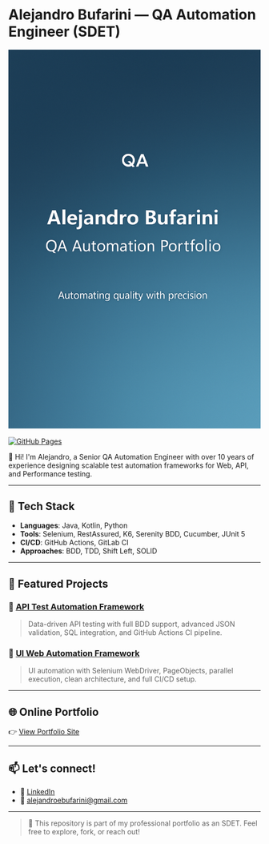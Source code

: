 # Alejandro Bufarini — QA Automation Engineer (SDET)

![Preview](assets/preview.png)

[![GitHub Pages](https://img.shields.io/github/deployments/bufaale/qa-sdet-portfolio/github-pages?label=deployed&logo=github)](https://bufaale.github.io/qa-sdet-portfolio)

👋 Hi! I'm Alejandro, a Senior QA Automation Engineer with over 10 years of experience designing scalable test automation frameworks for Web, API, and Performance testing.

---

## 🔧 Tech Stack

- **Languages**: Java, Kotlin, Python
- **Tools**: Selenium, RestAssured, K6, Serenity BDD, Cucumber, JUnit 5
- **CI/CD**: GitHub Actions, GitLab CI
- **Approaches**: BDD, TDD, Shift Left, SOLID

---

## 📌 Featured Projects

### 🚀 [API Test Automation Framework](https://github.com/bufaale/automation-api-java-serenity)
> Data-driven API testing with full BDD support, advanced JSON validation, SQL integration, and GitHub Actions CI pipeline.

### 🧪 [UI Web Automation Framework](https://github.com/bufaale/automation-web-java-maven)
> UI automation with Selenium WebDriver, PageObjects, parallel execution, clean architecture, and full CI/CD setup.

---

## 🌐 Online Portfolio

👉 [View Portfolio Site](https://bufaale.github.io/qa-sdet-portfolio)

---

## 📫 Let's connect!

- 💼 [LinkedIn](https://www.linkedin.com/in/alejandro-bufarini-113060129)
- 📧 alejandroebufarini@gmail.com

---

> 💬 This repository is part of my professional portfolio as an SDET. Feel free to explore, fork, or reach out!
